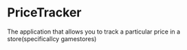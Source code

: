 # PriceTracker
The application that allows you to track a particular price in a store(specificallcy gamestores)
